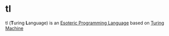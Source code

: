 # tl

tl (**T**uring **L**anguage) is an [Esoteric Programming Language](https://en.wikipedia.org/wiki/Esoteric_programming_language) based on [Turing Machine](https://en.wikipedia.org/wiki/Turing_machine)

